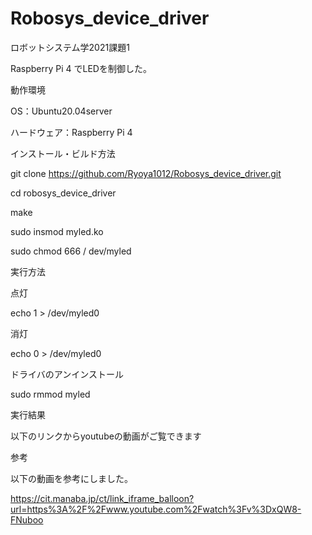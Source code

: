 # Robosys_device_driver
ロボットシステム学2021課題1

Raspberry Pi 4 でLEDを制御した。


動作環境


OS：Ubuntu20.04server


ハードウェア：Raspberry Pi 4

インストール・ビルド方法


git clone https://github.com/Ryoya1012/Robosys_device_driver.git


cd robosys_device_driver


make


sudo insmod myled.ko


sudo chmod 666 / dev/myled

実行方法


点灯


echo 1 > /dev/myled0


消灯


echo 0 > /dev/myled0





ドライバのアンインストール


sudo rmmod myled





実行結果


以下のリンクからyoutubeの動画がご覧できます





参考
 



以下の動画を参考にしました。


https://cit.manaba.jp/ct/link_iframe_balloon?url=https%3A%2F%2Fwww.youtube.com%2Fwatch%3Fv%3DxQW8-FNuboo
